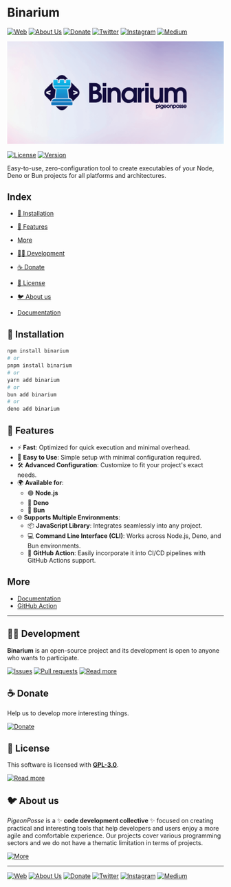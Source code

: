 # Binarium

[![Web](https://img.shields.io/badge/Web-grey?style=for-the-badge&logoColor=white)](https://pigeonposse.com)
[![About Us](https://img.shields.io/badge/About%20Us-grey?style=for-the-badge&logoColor=white)](https://pigeonposse.com?popup=about)
[![Donate](https://img.shields.io/badge/Donate-pink?style=for-the-badge&logoColor=white)](https://pigeonposse.com/?popup=donate)
[![Twitter](https://img.shields.io/badge/Twitter-black?style=for-the-badge&logoColor=white&logo=twitter)](https://twitter.com/pigeonposse_)
[![Instagram](https://img.shields.io/badge/Instagram-black?style=for-the-badge&logoColor=white&logo=instagram)](https://www.instagram.com/pigeon.posse/)
[![Medium](https://img.shields.io/badge/Medium-black?style=for-the-badge&logoColor=white&logo=medium)](https://medium.com/@pigeonposse)

[![BANNER](https://github.com/pigeonposse/binarium/blob/main/docs/public/banner.png?raw=true)](https://binarium.pigeonposse.com/)

[![License](https://img.shields.io/github/license/pigeonposse/binarium?style=for-the-badge&color=green&logoColor=white)](/LICENSE)
[![Version](https://img.shields.io/npm/v/binarium?style=for-the-badge&color=blue&label=Version)](https://www.npmjs.com/package/binarium)

Easy-to-use, zero-configuration tool to create executables of your Node, Deno or Bun projects for all platforms and architectures.

## Index

- [🔑 Installation](#-installation)
- [🌟 Features](#-features)
- [More](#more)
- [👨‍💻 Development](#-development)
- [☕ Donate](#-donate)
- [📜 License](#-license)
- [🐦 About us](#-about-us)

- [Documentation](https://binarium.pigeonposse.com/)



## 🔑 Installation

```bash 
npm install binarium
# or
pnpm install binarium
# or
yarn add binarium
# or
bun add binarium
# or
deno add binarium
```

## 🌟 Features

- ⚡ **Fast**: Optimized for quick execution and minimal overhead.
- 🚀 **Easy to Use**: Simple setup with minimal configuration required.
- 🛠️ **Advanced Configuration**: Customize to fit your project's exact needs.
- 🌍 **Available for**:
  - 🟢 **Node.js**
  - 🦕 **Deno**
  - 🍞 **Bun**
- 🌐 **Supports Multiple Environments**:
  - 📦 **JavaScript Library**: Integrates seamlessly into any project.
  - 💻 **Command Line Interface (CLI)**: Works across Node.js, Deno, and Bun environments.
  - 🤖 **GitHub Action**: Easily incorporate it into CI/CD pipelines with GitHub Actions support.

## More
- [Documentation]({{const.libPkg.homepage}})
- [GitHub Action](https://github.com/marketplace/actions/binarium-tool-to-create-executables-of-your-node-deno-or-bun-projects)



---

## 👨‍💻 Development

__Binarium__ is an open-source project and its development is open to anyone who wants to participate.

[![Issues](https://img.shields.io/badge/Issues-grey?style=for-the-badge)](https://github.com/pigeonposse/binarium/issues)
[![Pull requests](https://img.shields.io/badge/Pulls-grey?style=for-the-badge)](https://github.com/pigeonposse/binarium/pulls)
[![Read more](https://img.shields.io/badge/Read%20more-grey?style=for-the-badge)](https://binarium.pigeonposse.com/)

## ☕ Donate

Help us to develop more interesting things.

[![Donate](https://img.shields.io/badge/Donate-grey?style=for-the-badge)](https://pigeonposse.com/?popup=donate)

## 📜 License

This software is licensed with __[GPL-3.0](https://github.com/pigeonposse/binarium/blob/main/LICENSE)__.

[![Read more](https://img.shields.io/badge/Read-more-grey?style=for-the-badge)](https://github.com/pigeonposse/binarium/blob/main/LICENSE)

## 🐦 About us

*PigeonPosse* is a ✨ __code development collective__ ✨ focused on creating practical and interesting tools that help developers and users enjoy a more agile and comfortable experience. Our projects cover various programming sectors and we do not have a thematic limitation in terms of projects.

[![More](https://img.shields.io/badge/Read-more-grey?style=for-the-badge)](https://github.com/pigeonposse)

---

[![Web](https://img.shields.io/badge/Web-grey?style=for-the-badge&logoColor=white)](https://pigeonposse.com)
[![About Us](https://img.shields.io/badge/About%20Us-grey?style=for-the-badge&logoColor=white)](https://pigeonposse.com?popup=about)
[![Donate](https://img.shields.io/badge/Donate-pink?style=for-the-badge&logoColor=white)](https://pigeonposse.com/?popup=donate)
[![Twitter](https://img.shields.io/badge/Twitter-black?style=for-the-badge&logoColor=white&logo=twitter)](https://twitter.com/pigeonposse_)
[![Instagram](https://img.shields.io/badge/Instagram-black?style=for-the-badge&logoColor=white&logo=instagram)](https://www.instagram.com/pigeon.posse/)
[![Medium](https://img.shields.io/badge/Medium-black?style=for-the-badge&logoColor=white&logo=medium)](https://medium.com/@pigeonposse)

<!--

██████╗ ██╗ ██████╗ ███████╗ ██████╗ ███╗   ██╗██████╗  ██████╗ ███████╗███████╗███████╗
██╔══██╗██║██╔════╝ ██╔════╝██╔═══██╗████╗  ██║██╔══██╗██╔═══██╗██╔════╝██╔════╝██╔════╝
██████╔╝██║██║  ███╗█████╗  ██║   ██║██╔██╗ ██║██████╔╝██║   ██║███████╗███████╗█████╗  
██╔═══╝ ██║██║   ██║██╔══╝  ██║   ██║██║╚██╗██║██╔═══╝ ██║   ██║╚════██║╚════██║██╔══╝  
██║     ██║╚██████╔╝███████╗╚██████╔╝██║ ╚████║██║     ╚██████╔╝███████║███████║███████╗
╚═╝     ╚═╝ ╚═════╝ ╚══════╝ ╚═════╝ ╚═╝  ╚═══╝╚═╝      ╚═════╝ ╚══════╝╚══════╝╚══════╝
                                                                                        
                                                                                        
                                                                                        
█████╗█████╗█████╗█████╗█████╗█████╗█████╗                                              
╚════╝╚════╝╚════╝╚════╝╚════╝╚════╝╚════╝                                              
                                                                                        
                                                                                        
                                                                                        
██████╗ ██╗███╗   ██╗ █████╗ ██████╗ ██╗██╗   ██╗███╗   ███╗                            
██╔══██╗██║████╗  ██║██╔══██╗██╔══██╗██║██║   ██║████╗ ████║                            
██████╔╝██║██╔██╗ ██║███████║██████╔╝██║██║   ██║██╔████╔██║                            
██╔══██╗██║██║╚██╗██║██╔══██║██╔══██╗██║██║   ██║██║╚██╔╝██║                            
██████╔╝██║██║ ╚████║██║  ██║██║  ██║██║╚██████╔╝██║ ╚═╝ ██║                            
╚═════╝ ╚═╝╚═╝  ╚═══╝╚═╝  ╚═╝╚═╝  ╚═╝╚═╝ ╚═════╝ ╚═╝     ╚═╝                            
                                                                                        
- Author: [Angelo](https://github.com/angelespejo)



-->

